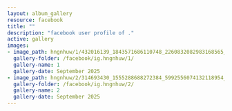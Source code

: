 ```yaml
---
layout: album_gallery
resource: facebook
title: ""
description: "facebook user profile of ."
active: gallery
images:
- image_path: hngnhuw/1/432016139_1843571686110748_2260832082983168565_n.jpg
  gallery-folder: /facebook/ig.hngnhuw/1/
  gallery-name: 1
  gallery-date: September 2025
- image_path: hngnhuw/2/314693430_1555288688272384_5992556074132118954_n.jpg
  gallery-folder: /facebook/ig.hngnhuw/2/
  gallery-name: 2
  gallery-date: September 2025
---
```


